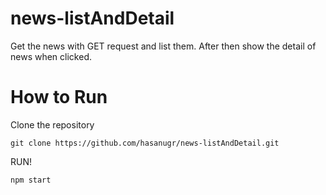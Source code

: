# news-listAndDetail
Get the news with GET request and list them. After then show the detail of news when clicked.

# How to Run
Clone the repository

    git clone https://github.com/hasanugr/news-listAndDetail.git
    
RUN!

    npm start
